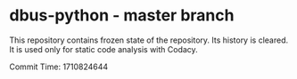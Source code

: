 # dbus-python - master branch

This repository contains frozen state of the repository.
Its history is cleared. It is used only for static code
analysis with Codacy.

Commit Time: 1710824644